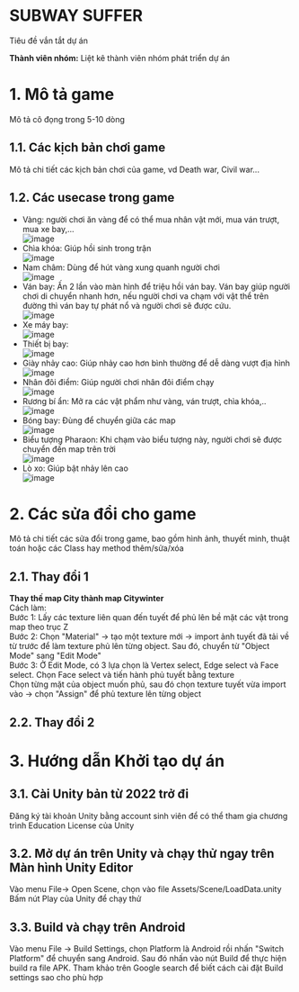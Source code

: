 
# SUBWAY SUFFER 

Tiêu đề vắn tắt dự án

**Thành viên nhóm:**
Liệt kê thành viên nhóm phát triển dự án
# 1. Mô tả game
Mô tả cô đọng trong 5-10 dòng

## 1.1. Các kịch bản chơi game
Mô tả chi tiết các kịch bản chơi của game, vd Death war,  Civil war...

## 1.2. Các usecase trong game
- Vàng: người chơi ăn vàng để có thể mua nhân vật mới, mua ván trượt, mua xe bay,...  
![image](https://github.com/QuanHP/se7.1/assets/148623697/9b503683-f93f-4baa-b133-eea57d0899c7)
- Chìa khóa: Giúp hồi sinh trong trận  
![image](https://github.com/QuanHP/se7.1/assets/148623697/67061ce9-3f73-4968-81be-4681cc943117)
- Nam châm: Dùng để hút vàng xung quanh người chơi  
![image](https://github.com/QuanHP/se7.1/assets/148623697/0328a08a-57b3-4d1e-9b2b-5268a2fadb08)
- Ván bay: Ấn 2 lần vào màn hình để triệu hồi ván bay. Ván bay giúp người chơi di chuyển nhanh hơn, nếu người chơi va chạm với vật thể trên đường thì ván bay tự phát nổ và người chơi sẽ được cứu.  
![image](https://github.com/QuanHP/se7.1/assets/148623697/a31d0006-b2c2-46b7-9a03-35e9b94e89fa)
- Xe máy bay:  
![image](https://github.com/QuanHP/se7.1/assets/148623697/15aa7494-b6bb-491f-8493-ebd927aed884)
- Thiết bị bay:  
![image](https://github.com/QuanHP/se7.1/assets/148623697/e93b2f15-b9f1-428b-a27b-04ec0b7728ec)
- Giày nhảy cao: Giúp nhảy cao hơn bình thường để dễ dàng vượt địa hình  
![image](https://github.com/QuanHP/se7.1/assets/148623697/7b7cd5b3-98b6-46aa-b3fc-b520a886a474)
- Nhân đôi điểm: Giúp người chơi nhân đôi điểm chạy  
![image](https://github.com/QuanHP/se7.1/assets/148623697/3b326a28-a941-48e9-98ac-aef8f595ac87)
- Rương bí ẩn: Mở ra các vật phẩm như vàng, ván trượt, chìa khóa,..  
![image](https://github.com/QuanHP/se7.1/assets/148623697/57108974-a794-4193-9d07-89f1d6ab1b29)
- Bóng bay: Đùng để chuyển giữa các map  
![image](https://github.com/QuanHP/se7.1/assets/148623697/011beda6-2aa4-4e22-be97-24a97bb1ca7e)
- Biểu tượng Pharaon: Khi chạm vào biểu tượng này, người chơi sẽ được chuyển đến map trên trời  
![image](https://github.com/QuanHP/se7.1/assets/148623697/1e0f2522-b3f4-4aed-874b-6af4fc961b54)
- Lò xo: Giúp bật nhảy lên cao  
![image](https://github.com/QuanHP/se7.1/assets/148623697/297c37ca-e01f-4b48-b88d-5c51eacd5053)  

# 2. Các sửa đổi cho game
Mô tả chi tiết các sửa đổi trong game, bao gồm hình ảnh, thuyết minh, thuật toán hoặc các Class hay method thêm/sửa/xóa
## 2.1. Thay đổi 1
__Thay thế map City thành map Citywinter__  
Cách làm:  
Bước 1: Lấy các texture liên quan đến tuyết để phủ lên bề mặt các vật trong map theo trục Z  
Bước 2: Chọn "Material" -> tạo một texture mới -> import ảnh tuyết đã tải về từ trước để làm texture phủ lên từng object. Sau đó, chuyển từ "Object Mode" sang "Edit Mode"  
Bước 3: Ở Edit Mode, có 3 lựa chọn là Vertex select, Edge select và Face select. Chọn Face select và tiến hành phủ tuyết bằng texture  
Chọn từng mặt của object muốn phủ, sau đó chọn texture tuyết vừa import vào -> chọn "Assign" để phủ texture lên từng object  
## 2.2. Thay đổi 2

# 3. Hướng dẫn Khởi tạo dự án
## 3.1. Cài Unity bản từ 2022 trở đi
Đăng ký tài khoản Unity bằng account sinh viên để có thể tham gia chương trình Education License của Unity

## 3.2. Mở dự án trên Unity và chạy thử ngay trên Màn hình Unity Editor
Vào menu File-> Open Scene, chọn vào file Assets/Scene/LoadData.unity
Bấm nút Play của Unity để chạy thử

## 3.3. Build và chạy trên Android

Vào menu File -> Build Settings, chọn Platform là Android rồi nhấn "Switch Platform" để chuyển sang Android. Sau đó nhấn vào nút Build để thực hiện build ra file APK. Tham khảo trên Google search để biết cách cài đặt Build settings sao cho phù hợp
